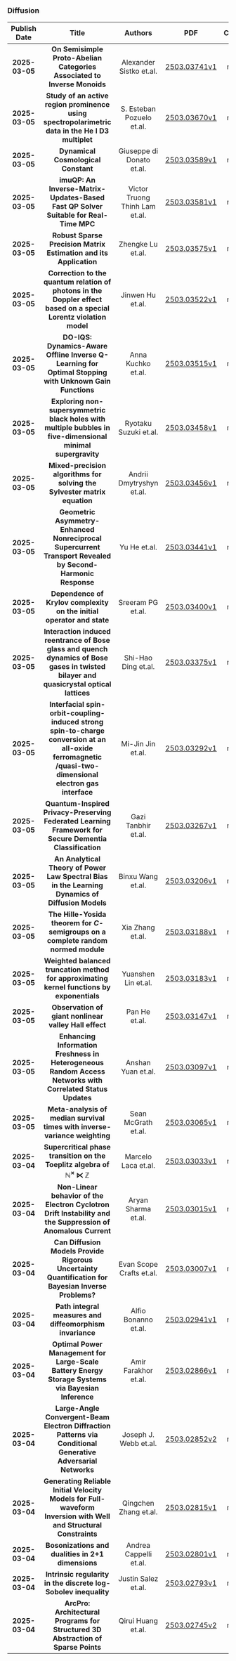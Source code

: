 
### Diffusion
|Publish Date|Title|Authors|PDF|Code|
| :---: | :---: | :---: | :---: | :---: |
|**2025-03-05**|**On Semisimple Proto-Abelian Categories Associated to Inverse Monoids**|Alexander Sistko et.al.|[2503.03741v1](http://arxiv.org/abs/2503.03741v1)|null|
|**2025-03-05**|**Study of an active region prominence using spectropolarimetric data in the He I D3 multiplet**|S. Esteban Pozuelo et.al.|[2503.03670v1](http://arxiv.org/abs/2503.03670v1)|null|
|**2025-03-05**|**Dynamical Cosmological Constant**|Giuseppe di Donato et.al.|[2503.03589v1](http://arxiv.org/abs/2503.03589v1)|null|
|**2025-03-05**|**imuQP: An Inverse-Matrix-Updates-Based Fast QP Solver Suitable for Real-Time MPC**|Victor Truong Thinh Lam et.al.|[2503.03581v1](http://arxiv.org/abs/2503.03581v1)|null|
|**2025-03-05**|**Robust Sparse Precision Matrix Estimation and its Application**|Zhengke Lu et.al.|[2503.03575v1](http://arxiv.org/abs/2503.03575v1)|null|
|**2025-03-05**|**Correction to the quantum relation of photons in the Doppler effect based on a special Lorentz violation model**|Jinwen Hu et.al.|[2503.03522v1](http://arxiv.org/abs/2503.03522v1)|null|
|**2025-03-05**|**DO-IQS: Dynamics-Aware Offline Inverse Q-Learning for Optimal Stopping with Unknown Gain Functions**|Anna Kuchko et.al.|[2503.03515v1](http://arxiv.org/abs/2503.03515v1)|null|
|**2025-03-05**|**Exploring non-supersymmetric black holes with multiple bubbles in five-dimensional minimal supergravity**|Ryotaku Suzuki et.al.|[2503.03458v1](http://arxiv.org/abs/2503.03458v1)|null|
|**2025-03-05**|**Mixed-precision algorithms for solving the Sylvester matrix equation**|Andrii Dmytryshyn et.al.|[2503.03456v1](http://arxiv.org/abs/2503.03456v1)|null|
|**2025-03-05**|**Geometric Asymmetry-Enhanced Nonreciprocal Supercurrent Transport Revealed by Second-Harmonic Response**|Yu He et.al.|[2503.03441v1](http://arxiv.org/abs/2503.03441v1)|null|
|**2025-03-05**|**Dependence of Krylov complexity on the initial operator and state**|Sreeram PG et.al.|[2503.03400v1](http://arxiv.org/abs/2503.03400v1)|null|
|**2025-03-05**|**Interaction induced reentrance of Bose glass and quench dynamics of Bose gases in twisted bilayer and quasicrystal optical lattices**|Shi-Hao Ding et.al.|[2503.03375v1](http://arxiv.org/abs/2503.03375v1)|null|
|**2025-03-05**|**Interfacial spin-orbit-coupling-induced strong spin-to-charge conversion at an all-oxide ferromagnetic /quasi-two-dimensional electron gas interface**|Mi-Jin Jin et.al.|[2503.03292v1](http://arxiv.org/abs/2503.03292v1)|null|
|**2025-03-05**|**Quantum-Inspired Privacy-Preserving Federated Learning Framework for Secure Dementia Classification**|Gazi Tanbhir et.al.|[2503.03267v1](http://arxiv.org/abs/2503.03267v1)|null|
|**2025-03-05**|**An Analytical Theory of Power Law Spectral Bias in the Learning Dynamics of Diffusion Models**|Binxu Wang et.al.|[2503.03206v1](http://arxiv.org/abs/2503.03206v1)|null|
|**2025-03-05**|**The Hille-Yosida theorem for $C$-semigroups on a complete random normed module**|Xia Zhang et.al.|[2503.03188v1](http://arxiv.org/abs/2503.03188v1)|null|
|**2025-03-05**|**Weighted balanced truncation method for approximating kernel functions by exponentials**|Yuanshen Lin et.al.|[2503.03183v1](http://arxiv.org/abs/2503.03183v1)|null|
|**2025-03-05**|**Observation of giant nonlinear valley Hall effect**|Pan He et.al.|[2503.03147v1](http://arxiv.org/abs/2503.03147v1)|null|
|**2025-03-05**|**Enhancing Information Freshness in Heterogeneous Random Access Networks with Correlated Status Updates**|Anshan Yuan et.al.|[2503.03097v1](http://arxiv.org/abs/2503.03097v1)|null|
|**2025-03-05**|**Meta-analysis of median survival times with inverse-variance weighting**|Sean McGrath et.al.|[2503.03065v1](http://arxiv.org/abs/2503.03065v1)|null|
|**2025-03-04**|**Supercritical phase transition on the Toeplitz algebra of $\mathbb N^\times \ltimes \mathbb Z$**|Marcelo Laca et.al.|[2503.03033v1](http://arxiv.org/abs/2503.03033v1)|null|
|**2025-03-04**|**Non-Linear behavior of the Electron Cyclotron Drift Instability and the Suppression of Anomalous Current**|Aryan Sharma et.al.|[2503.03015v1](http://arxiv.org/abs/2503.03015v1)|null|
|**2025-03-04**|**Can Diffusion Models Provide Rigorous Uncertainty Quantification for Bayesian Inverse Problems?**|Evan Scope Crafts et.al.|[2503.03007v1](http://arxiv.org/abs/2503.03007v1)|null|
|**2025-03-04**|**Path integral measures and diffeomorphism invariance**|Alfio Bonanno et.al.|[2503.02941v1](http://arxiv.org/abs/2503.02941v1)|null|
|**2025-03-04**|**Optimal Power Management for Large-Scale Battery Energy Storage Systems via Bayesian Inference**|Amir Farakhor et.al.|[2503.02866v1](http://arxiv.org/abs/2503.02866v1)|null|
|**2025-03-04**|**Large-Angle Convergent-Beam Electron Diffraction Patterns via Conditional Generative Adversarial Networks**|Joseph J. Webb et.al.|[2503.02852v2](http://arxiv.org/abs/2503.02852v2)|null|
|**2025-03-04**|**Generating Reliable Initial Velocity Models for Full-waveform Inversion with Well and Structural Constraints**|Qingchen Zhang et.al.|[2503.02815v1](http://arxiv.org/abs/2503.02815v1)|null|
|**2025-03-04**|**Bosonizations and dualities in 2+1 dimensions**|Andrea Cappelli et.al.|[2503.02801v1](http://arxiv.org/abs/2503.02801v1)|null|
|**2025-03-04**|**Intrinsic regularity in the discrete log-Sobolev inequality**|Justin Salez et.al.|[2503.02793v1](http://arxiv.org/abs/2503.02793v1)|null|
|**2025-03-04**|**ArcPro: Architectural Programs for Structured 3D Abstraction of Sparse Points**|Qirui Huang et.al.|[2503.02745v2](http://arxiv.org/abs/2503.02745v2)|null|
